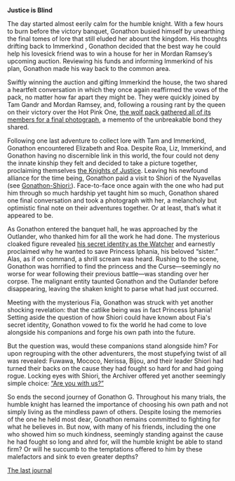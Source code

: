 **Justice is Blind**

The day started almost eerily calm for the humble knight. With a few hours to burn before the victory banquet, Gonathon busied himself by unearthing the final tomes of lore that still eluded her abount the kingdom. His thoughts drifting back to Immerkind , Gonathon decided that the best way he could help his lovesick friend was to win a house for her in Mordan Ramsey’s upcoming auction. Reviewing his funds and informing Immerkind of his plan, Gonathon made his way back to the common area.

Swiftly winning the auction and gifting Immerkind the house, the two shared a heartfelt conversation in which they once again reaffirmed the vows of the pack, no matter how far apart they might be. They were quickly joined by Tam Gandr and Mordan Ramsey, and, following a rousing rant by the queen on their victory over the Hot Pink One, [the wolf pack gathered all of its members for a final photograph](https://www.youtube.com/live/IWNcqsQxuWo?si=Px7ylmWgbXcz0b0J&t=5630), a memento of the unbreakable bond they shared.

Following one last adventure to collect lore with Tam and Immerkind, Gonathon encountered Elizabeth and Roa. Despite Roa, Liz, Immerkind, and Gonathon having no discernible link in this world, the four could not deny the innate kinship they felt and decided to take a picture together, proclaiming themselves [the Knights of Justice](https://www.youtube.com/live/IWNcqsQxuWo?si=hHBQWw5ZJWqYlvRD&t=6812). Leaving his newfound alliance for the time being, Gonathon paid a visit to Shiori of the Nyavellas (see [Gonathon-Shiori:](#edge:gigi-shiori)). Face-to-face once again with the one who had put him through so much hardship yet taught him so much, Gonathon shared one final conversation and took a photograph with her, a melancholy but optimistic final note on their adventures together. Or at least, that’s what it appeared to be.

As Gonathon entered the banquet hall, he was approached by the Outlander, who thanked him for all the work he had done. The mysterious cloaked figure revealed [his secret identity as the Watcher](https://www.youtube.com/live/IWNcqsQxuWo?si=QUzhHUS977EJwG4c&t=7325) and earnestly proclaimed why he wanted to save Princess Iphania, his beloved “sister.” Alas, as if on command, a shrill scream was heard. Rushing to the scene, Gonathon was horrified to find the princess and the Curse—seemingly no worse for wear following their previous battle—was standing over her corpse. The malignant entity taunted Gonathon and the Outlander before disappearing, leaving the shaken knight to parse what had just occurred.

Meeting with the mysterious Fia, Gonathon was struck with yet another shocking revelation: that the catlike being was in fact Princess Iphania! Setting aside the question of how Shiori could have known about Fia's secret identity, Gonathon vowed to fix the world he had come to love alongside his companions and forge his own path into the future.

But the question was, would these companions stand alongside him? For upon regrouping with the other adventurers, the most stupefying twist of all was revealed: Fuwawa, Mococo, Nerissa, Bijou, and their leader Shiori had turned their backs on the cause they had fought so hard for and had going rogue. Locking eyes with Shiori, the Archiver offered yet another seemingly simple choice: [“Are you with us?”](https://www.youtube.com/live/IWNcqsQxuWo?si=DDxWY6Ijue3gNRMc&t=7711)

So ends the second journey of Gonathon G. Throughout his many trials, the humble knight has learned the importance of choosing his own path and not simply living as the mindless pawn of others. Despite losing the memories of the one he held most dear, Gonathon remains committed to fighting for what he believes in. But now, with many of his friends, including the one who showed him so much kindness, seemingly standing against the cause he had fought so long and ahrd for, will the humble knight be able to stand firm? Or will he succumb to the temptations offered to him by these malefactors and sink to even greater depths?

[The last journal](https://www.youtube.com/live/IWNcqsQxuWo?si=NQKNRL3h6Ne5Cmkl)
